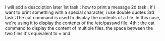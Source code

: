 i will add a descciption later
1st task : how to print a message
2d task : if i want to print something with a special character, i use double quotes
3rd task :The cat command is used to display the contents of a file. In this case, we're using it to display the contents of the /etc/passwd file.
4th : the cat command to display the content of multiple files. the space between the two files it's equivalent to = and 
